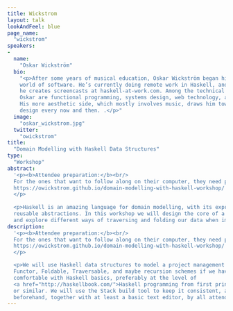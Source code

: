 ```yaml
---
title: Wickstrom
layout: talk
lookAndFeel: blue
page_name:
  "wickstrom"
speakers:
-
  name:
    "Oskar Wickström"
  bio:
    "<p>After some years of musical education, Oskar Wickström began his journey into the
    world of software. He’s currently doing remote work in Haskell, and in his spare time
    he creates screencasts at haskell-at-work.com. Among the technical topics that interest
    Oskar are functional programming, systems design, web technology, and programming languages.
    His more aesthetic side, which mostly involves music, draws him towards graphics and UI
    design every now and then. .</p>"
  image:
    "oskar_wickstrom.jpg"
  twitter:
    "owickstrom"
title:
  "Domain Modelling with Haskell Data Structures"
type:
  "Workshop"
abstract:
  '<p><b>Attendee preparation:</b><br/>
  For the ones that want to follow along on their computer, they need prepare by following the "Setup" section:
  https://owickstrom.github.io/domain-modelling-with-haskell-workshop/
  </p>
  
  <p>Haskell is an amazing language for domain modelling, with its expressive data types and highly
  reusable abstractions. In this workshop we will design the core of a simple project management system,
  and explore different ways of traversing and folding our data when implementing new features.</p>'
description:
  '<p><b>Attendee preparation:</b><br/>
  For the ones that want to follow along on their computer, they need prepare by following the "Setup" section:
  https://owickstrom.github.io/domain-modelling-with-haskell-workshop/
  </p>

  <p>We will use Haskell data structures to model a project management system, and from there explore
  Functor, Foldable, Traversable, and maybe recursion schemes if we have time. Attendees should be
  comfortable with Haskell basics, preferably at the level of
  <a href="http://haskellbook.com/">Haskell programming from first principles</a>
  or similar. We will use the Stack build tool to keep it consistent, and that should be installed
  beforehand, together with at least a basic text editor, by all attendees.</p>'
---
```

